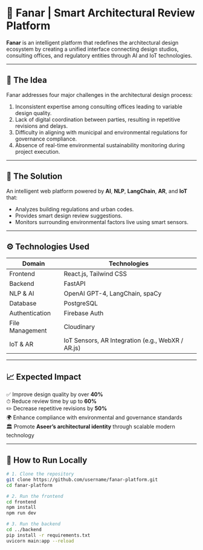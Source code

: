 # 🌟 Fanar | Smart Architectural Review Platform

**Fanar** is an intelligent platform that redefines the architectural design ecosystem by creating a unified interface connecting design studios, consulting offices, and regulatory entities through AI and IoT technologies.

---

## 🎯 The Idea

Fanar addresses four major challenges in the architectural design process:

1. Inconsistent expertise among consulting offices leading to variable design quality.  
2. Lack of digital coordination between parties, resulting in repetitive revisions and delays.  
3. Difficulty in aligning with municipal and environmental regulations for governance compliance.  
4. Absence of real-time environmental sustainability monitoring during project execution.  

---

## 🧠 The Solution

An intelligent web platform powered by **AI**, **NLP**, **LangChain**, **AR**, and **IoT** that:

- Analyzes building regulations and urban codes.  
- Provides smart design review suggestions.  
- Monitors surrounding environmental factors live using smart sensors.  

---

## ⚙️ Technologies Used

| Domain           | Technologies                                                                 |
|------------------|------------------------------------------------------------------------------|
| Frontend         | React.js, Tailwind CSS                                                       |
| Backend          | FastAPI                                                                      |
| NLP & AI         | OpenAI GPT-4, LangChain, spaCy                                               |
| Database         | PostgreSQL                                                                   |
| Authentication   | Firebase Auth                                                                |
| File Management  | Cloudinary                                                                   |
| IoT & AR         | IoT Sensors, AR Integration (e.g., WebXR / AR.js)                           |

---

## 📈 Expected Impact

✅ Improve design quality by over **40%**  
⏱ Reduce review time by up to **60%**  
✏️ Decrease repetitive revisions by **50%**  
🌍 Enhance compliance with environmental and governance standards  
🏛 Promote **Aseer’s architectural identity** through scalable modern technology  

---

## 🚀 How to Run Locally

```bash
# 1. Clone the repository
git clone https://github.com/username/fanar-platform.git
cd fanar-platform

# 2. Run the frontend
cd frontend
npm install
npm run dev

# 3. Run the backend
cd ../backend
pip install -r requirements.txt
uvicorn main:app --reload
